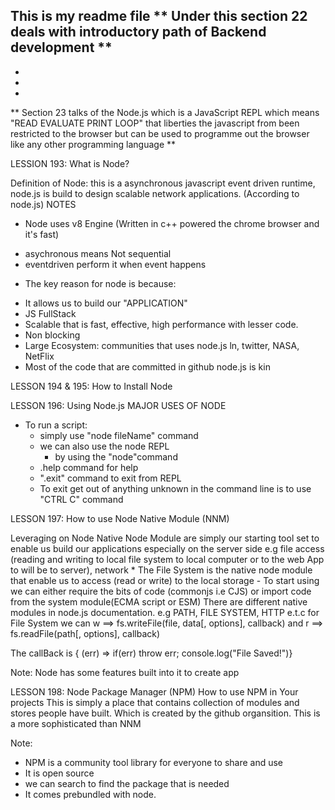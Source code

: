 This is my readme file
** Under this section 22 deals with introductory path of Backend development **
-
-
-
-

** Section 23 talks of the Node.js which is a JavaScript REPL which means "READ EVALUATE PRINT LOOP" that liberties the javascript from been restricted to the browser but can be used to programme out the browser like any other programming language **

LESSION 193: What is Node?

Definition of Node: this is a asynchronous javascript event driven runtime, node.js is build to design scalable network applications. (According to node.js)
                  NOTES
* Node uses v8 Engine (Written in c++ powered the chrome browser and it's fast)
- asychronous means Not sequential
- eventdriven perform it when event happens

* The key reason for node is because:
- It allows us to build our "APPLICATION"
-  JS FullStack 
- Scalable that is fast, effective, high performance    with lesser code.
- Non blocking
- Large Ecosystem: communities that uses node.js ln, twitter, NASA, NetFlix
- Most of the code that are committed in github node.js is kin

LESSON 194 & 195: How to Install Node


LESSON 196: Using Node.js
MAJOR USES OF NODE
- To run a script:
     * simply use "node fileName" command
  - we can also use the node REPL 
     * by using the "node"command  
  - .help command for help
  - ".exit" command to exit from REPL
  - To exit get out of anything unknown in the command line is to use "CTRL C" command


LESSON 197: How to use Node Native Module (NNM)

Leveraging on Node
Native Node Module are simply our starting tool set to enable us build our applications especially on the server side
e.g file access (reading and writing to local file system to local computer or to the web App to will be to server), network
    * The File System is the native node module that enable us to access (read or write) to the local storage
        - To start using we can either require the bits of code (commonjs i.e CJS) or import code from the system module(ECMA script or ESM)
  There are different native modules in node.js documentation. e.g PATH, FILE SYSTEM, HTTP e.t.c
for File System we can w ==> fs.writeFile(file, data[, options], callback) and r ==> fs.readFile(path[, options], callback)

The callBack is { (err) => if(err) throw err;
                      console.log("File Saved!")}

Note: Node has some features built into it to create app


LESSON 198: Node Package Manager (NPM) How to use NPM in Your projects
This is simply a place that contains collection of modules and stores people have built. Which is created by the github organsition. This is a more sophisticated than NNM

Note: 
- NPM is a community tool library for everyone to share and use
- It is open source
- we can search to find the package that is needed
- It comes prebundled with node.


